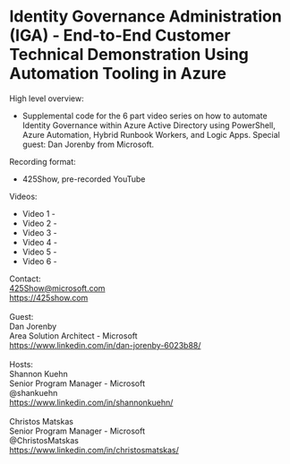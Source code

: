 # Identity Governance Administration (IGA) - End-to-End Customer Technical Demonstration Using Automation Tooling in Azure
High level overview:
- Supplemental code for the 6 part video series on how to automate Identity Governance within Azure Active Directory using PowerShell, Azure Automation, Hybrid Runbook Workers, and Logic Apps. Special guest: Dan Jorenby from Microsoft.

Recording format:
- 425Show, pre-recorded YouTube

Videos:
- Video 1 - 
- Video 2 - 
- Video 3 - 
- Video 4 - 
- Video 5 - 
- Video 6 - 

Contact:
<br>425Show@microsoft.com
<br>https://425show.com
<br><br>
Guest:
<br>Dan Jorenby
<br>Area Solution Architect - Microsoft
<br>https://www.linkedin.com/in/dan-jorenby-6023b88/
<br><br>
Hosts:
<br>Shannon Kuehn
<br>Senior Program Manager - Microsoft
<br>@shankuehn
<br>https://www.linkedin.com/in/shannonkuehn/
<br><br>
Christos Matskas
<br>Senior Program Manager - Microsoft
<br>@ChristosMatskas
<br>https://www.linkedin.com/in/christosmatskas/
